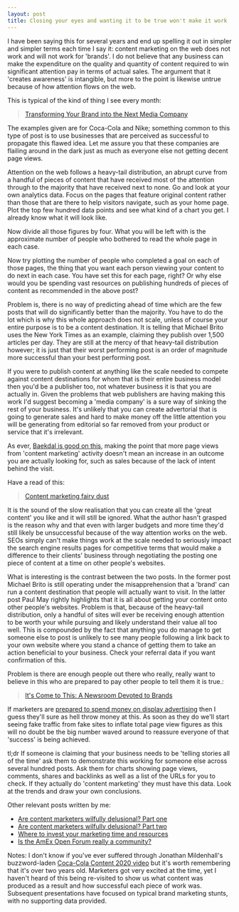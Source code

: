 ```yaml
---
layout: post
title: Closing your eyes and wanting it to be true won't make it work
---
```


I have been saying this for several years and end up spelling it out in simpler and simpler terms each time I say it: content marketing on the web does not work and will not work for 'brands'. I do not believe that any business can make the expenditure on the quality and quantity of content required to win significant attention pay in terms of actual sales. The argument that it 'creates awareness' is intangible, but more to the point is likewise untrue because of how attention flows on the web.

This is typical of the kind of thing I see every month:

> [Transforming Your Brand into the Next Media Company](http://sparksheet.com/transforming-your-brand-into-the-next-media-company/)

The examples given are for Coca-Cola and Nike; something common to this type of post is to use businesses that are perceived as successful to propagate this flawed idea. Let me assure you that these companies are flailing around in the dark just as much as everyone else not getting decent page views.

Attention on the web follows a heavy-tail distribution, an abrupt curve from a handful of pieces of content that have received most of the attention through to the majority that have received next to none. Go and look at your own analytics data. Focus on the pages that feature original content rather than those that are there to help visitors navigate, such as your home page. Plot the top few hundred data points and see what kind of a chart you get. I already know what it will look like. 

Now divide all those figures by four. What you will be left with is the approximate number of people who bothered to read the whole page in each case.

Now try plotting the number of people who completed a goal on each of those pages, the thing that you want each person viewing your content to do next in each case. You have set this for each page, right? Or why else would you be spending vast resources on publishing hundreds of pieces of content as recommended in the above post?

Problem is, there is no way of predicting ahead of time which are the few posts that will do significantly better than the majority. You have to do the lot which is why this whole approach does not scale, unless of course your entire purpose is to be a content destination. It is telling that Michael Brito uses the New York Times as an example, claiming they publish over 1,500 articles per day. They are still at the mercy of that heavy-tail distribution however; it is just that their worst performing post is an order of magnitude more successful than your best performing post. 

If you were to publish content at anything like the scale needed to compete against content destinations for whom that is their entire business model then you'd be a publisher too, not whatever business it is that you are actually in. Given the problems that web publishers are having making this work I'd suggest becoming a 'media company' is a sure way of sinking the rest of your business. It's unlikely that you can create advertorial that is going to generate sales and hard to make money off the little attention you will be generating from editorial so far removed from your product or service that it's irrelevant.

As ever, [Baekdal is good on this](http://www.baekdal.com/insights/sales-vs-traffic-vs-intent), making the point that more page views from 'content marketing' activity doesn't mean an increase in an outcome you are actually looking for, such as sales because of the lack of intent behind the visit.

Have a read of this:

> [Content marketing fairy dust](http://www.buzzstream.com/blog/content-marketing-fairy-dust.html)

It is the sound of the slow realisation that you can create all the 'great content' you like and it will still be ignored. What the author hasn't grasped is the reason why and that even with larger budgets and more time they'd still likely be unsuccessful because of the way attention works on the web. SEOs simply can't make things work at the scale needed to seriously impact the search engine results pages for competitive terms that would make a difference to their clients' business through negotiating the posting one piece of content at a time on other people's websites.

What is interesting is the contrast between the two posts. In the former post Michael Brito is still operating under the misapprehension that a 'brand' can run a content destination that people will actually want to visit. In the latter post Paul May rightly highlights that it is all about getting your content onto other people's websites. Problem is that, because of the heavy-tail distribution, only a handful of sites will ever be receiving enough attention to be worth your while pursuing and likely understand their value all too well. This is compounded by the fact that anything you do manage to get someone else to post is unlikely to see many people following a link back to your own website where you stand a chance of getting them to take an action beneficial to your business. Check your referral data if you want confirmation of this.

Problem is there are enough people out there who really, really want to believe in this who are prepared to pay other people to tell them it is true.:

> [It's Come to This: A Newsroom Devoted to Brands](http://mashable.com/2013/10/17/content-marketing-newsroom/)

If marketers are [prepared to spend money on display advertising](http://markhigginson.co.uk/2013/10/23/display-advertising-fraud/) then I guess they'll sure as hell throw money at this. As soon as they do we'll start seeing fake traffic from fake sites to inflate total page view figures as this will no doubt be the big number waved around to reassure everyone of that 'success' is being achieved.

tl;dr If someone is claiming that your business needs to be 'telling stories all of the time' ask them to demonstrate this working for someone else across several hundred posts. Ask them for charts showing page views, comments, shares and backlinks as well as a list of the URLs for you to check. If they actually do 'content marketing' they must have this data. Look at the trends and draw your own conclusions.

Other relevant posts written by me:

* [Are content marketers wilfully delusional? Part one](http://markhigginson.co.uk/2013/01/20/are-content-marketers-wilfully-delusional/)
* [Are content marketers wilfully delusional? Part two](http://markhigginson.co.uk/2013/01/21/are-content-marketers-wilfully-delusional-examples/)
* [Where to invest your marketing time and resources](http://markhigginson.co.uk/2013/01/25/where-to-invest-your-marketing-time-and-resources/)
* [Is the AmEx Open Forum really a community?](http://markhigginson.co.uk/2013/04/27/amex-open-forum/)

Notes: I don't know if you've ever suffered through Jonathan Mildenhall's buzzword-laden [Coca-Cola Content 2020 video](http://www.youtube.com/watch?v=LerdMmWjU_E) but it's worth remembering that it's over two years old. Marketers got very excited at the time, yet I haven't heard of this being re-visited to show us what content was produced as a result and how successful each piece of work was. Subsequent presentations have focused on typical brand marketing stunts, with no supporting data provided.